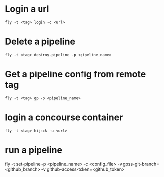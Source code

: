 # Login a url

```
fly -t <tag> login -c <url>
```

# Delete a pipeline

```
fly -t <tag> destroy-pipeline -p <pipeline_name>
```

# Get a pipeline config from remote tag

```
fly -t <tag> gp -p <pipeline_name>
```

# login a concourse container

```
fly -t <tag> hijack -u <url>
```

# run a pipeline

fly -t <tag> set-pipeline -p <pipeline_name> -c <config_file>  -v gpss-git-branch=<github_branch> -v github-access-token=<github_token>